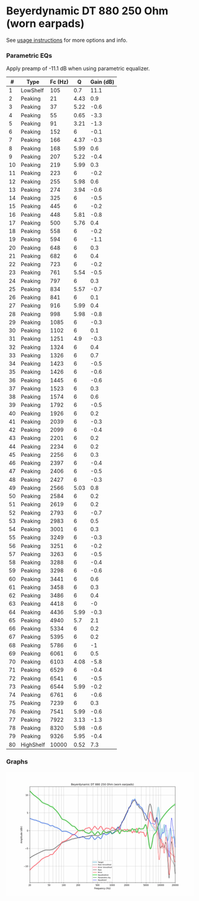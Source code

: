 # Beyerdynamic DT 880 250 Ohm (worn earpads)
See [usage instructions](https://github.com/jaakkopasanen/AutoEq#usage) for more options and info.

### Parametric EQs
Apply preamp of -11.1 dB when using parametric equalizer.

|   # | Type      |   Fc (Hz) |    Q |   Gain (dB) |
|-----|-----------|-----------|------|-------------|
|   1 | LowShelf  |       105 | 0.7  |        11.1 |
|   2 | Peaking   |        21 | 4.43 |         0.9 |
|   3 | Peaking   |        37 | 5.22 |        -0.6 |
|   4 | Peaking   |        55 | 0.65 |        -3.3 |
|   5 | Peaking   |        91 | 3.21 |        -1.3 |
|   6 | Peaking   |       152 | 6    |        -0.1 |
|   7 | Peaking   |       166 | 4.37 |        -0.3 |
|   8 | Peaking   |       168 | 5.99 |         0.6 |
|   9 | Peaking   |       207 | 5.22 |        -0.4 |
|  10 | Peaking   |       219 | 5.99 |         0.3 |
|  11 | Peaking   |       223 | 6    |        -0.2 |
|  12 | Peaking   |       255 | 5.98 |         0.6 |
|  13 | Peaking   |       274 | 3.94 |        -0.6 |
|  14 | Peaking   |       325 | 6    |        -0.5 |
|  15 | Peaking   |       445 | 6    |        -0.2 |
|  16 | Peaking   |       448 | 5.81 |        -0.8 |
|  17 | Peaking   |       500 | 5.76 |         0.4 |
|  18 | Peaking   |       558 | 6    |        -0.2 |
|  19 | Peaking   |       594 | 6    |        -1.1 |
|  20 | Peaking   |       648 | 6    |         0.3 |
|  21 | Peaking   |       682 | 6    |         0.4 |
|  22 | Peaking   |       723 | 6    |        -0.2 |
|  23 | Peaking   |       761 | 5.54 |        -0.5 |
|  24 | Peaking   |       797 | 6    |         0.3 |
|  25 | Peaking   |       834 | 5.57 |        -0.7 |
|  26 | Peaking   |       841 | 6    |         0.1 |
|  27 | Peaking   |       916 | 5.99 |         0.4 |
|  28 | Peaking   |       998 | 5.98 |        -0.8 |
|  29 | Peaking   |      1085 | 6    |        -0.3 |
|  30 | Peaking   |      1102 | 6    |         0.1 |
|  31 | Peaking   |      1251 | 4.9  |        -0.3 |
|  32 | Peaking   |      1324 | 6    |         0.4 |
|  33 | Peaking   |      1326 | 6    |         0.7 |
|  34 | Peaking   |      1423 | 6    |        -0.5 |
|  35 | Peaking   |      1426 | 6    |        -0.6 |
|  36 | Peaking   |      1445 | 6    |        -0.6 |
|  37 | Peaking   |      1523 | 6    |         0.3 |
|  38 | Peaking   |      1574 | 6    |         0.6 |
|  39 | Peaking   |      1792 | 6    |        -0.5 |
|  40 | Peaking   |      1926 | 6    |         0.2 |
|  41 | Peaking   |      2039 | 6    |        -0.3 |
|  42 | Peaking   |      2099 | 6    |        -0.4 |
|  43 | Peaking   |      2201 | 6    |         0.2 |
|  44 | Peaking   |      2234 | 6    |         0.2 |
|  45 | Peaking   |      2256 | 6    |         0.3 |
|  46 | Peaking   |      2397 | 6    |        -0.4 |
|  47 | Peaking   |      2406 | 6    |        -0.5 |
|  48 | Peaking   |      2427 | 6    |        -0.3 |
|  49 | Peaking   |      2566 | 5.03 |         0.8 |
|  50 | Peaking   |      2584 | 6    |         0.2 |
|  51 | Peaking   |      2619 | 6    |         0.2 |
|  52 | Peaking   |      2793 | 6    |        -0.7 |
|  53 | Peaking   |      2983 | 6    |         0.5 |
|  54 | Peaking   |      3001 | 6    |         0.3 |
|  55 | Peaking   |      3249 | 6    |        -0.3 |
|  56 | Peaking   |      3251 | 6    |        -0.2 |
|  57 | Peaking   |      3263 | 6    |        -0.5 |
|  58 | Peaking   |      3288 | 6    |        -0.4 |
|  59 | Peaking   |      3298 | 6    |        -0.6 |
|  60 | Peaking   |      3441 | 6    |         0.6 |
|  61 | Peaking   |      3458 | 6    |         0.3 |
|  62 | Peaking   |      3486 | 6    |         0.4 |
|  63 | Peaking   |      4418 | 6    |        -0   |
|  64 | Peaking   |      4436 | 5.99 |        -0.3 |
|  65 | Peaking   |      4940 | 5.7  |         2.1 |
|  66 | Peaking   |      5334 | 6    |         0.2 |
|  67 | Peaking   |      5395 | 6    |         0.2 |
|  68 | Peaking   |      5786 | 6    |        -1   |
|  69 | Peaking   |      6061 | 6    |         0.5 |
|  70 | Peaking   |      6103 | 4.08 |        -5.8 |
|  71 | Peaking   |      6529 | 6    |        -0.4 |
|  72 | Peaking   |      6541 | 6    |        -0.5 |
|  73 | Peaking   |      6544 | 5.99 |        -0.2 |
|  74 | Peaking   |      6761 | 6    |        -0.6 |
|  75 | Peaking   |      7239 | 6    |         0.3 |
|  76 | Peaking   |      7541 | 5.99 |        -0.6 |
|  77 | Peaking   |      7922 | 3.13 |        -1.3 |
|  78 | Peaking   |      8320 | 5.98 |        -0.6 |
|  79 | Peaking   |      9326 | 5.95 |        -0.4 |
|  80 | HighShelf |     10000 | 0.52 |         7.3 |

### Graphs
![](./Beyerdynamic%20DT%20880%20250%20Ohm%20(worn%20earpads).png)
